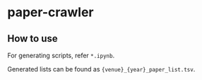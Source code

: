 # paper-crawler

## How to use
For generating scripts, refer `*.ipynb`.

Generated lists can be found as `{venue}_{year}_paper_list.tsv`.
